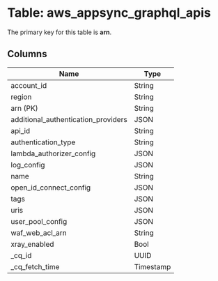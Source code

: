 # Table: aws_appsync_graphql_apis


The primary key for this table is **arn**.


## Columns
| Name          | Type          |
| ------------- | ------------- |
|account_id|String|
|region|String|
|arn (PK)|String|
|additional_authentication_providers|JSON|
|api_id|String|
|authentication_type|String|
|lambda_authorizer_config|JSON|
|log_config|JSON|
|name|String|
|open_id_connect_config|JSON|
|tags|JSON|
|uris|JSON|
|user_pool_config|JSON|
|waf_web_acl_arn|String|
|xray_enabled|Bool|
|_cq_id|UUID|
|_cq_fetch_time|Timestamp|